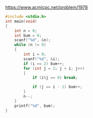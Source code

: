 https://www.acmicpc.net/problem/1978

```c++
#include <stdio.h>
int main(void)
{
	int n = 0;
	int bum = 0;
	scanf("%d", &n);
	while (n != 0)
	{
		int i = 0;
		scanf("%d", &i);
		if (i == 2) bum++;
		for (int j = 2; j < i; j++) 
		{
			if (i%j == 0) break;

			if (j == i - 1) bum++;
		}
		n--;
	}
	printf("%d", bum);
}
```

